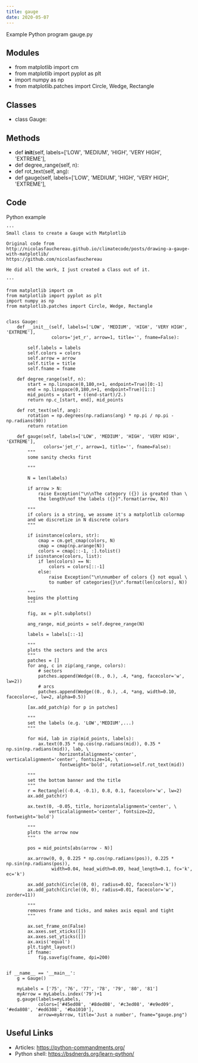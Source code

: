 ```yaml
---
title: gauge
date: 2020-05-07
---
```

Example Python program gauge.py

## Modules

* from matplotlib import cm
* from matplotlib import pyplot as plt
* import numpy as np
* from matplotlib.patches import Circle, Wedge, Rectangle

## Classes

* class Gauge:

## Methods

* def __init__(self, labels=['LOW', 'MEDIUM', 'HIGH', 'VERY HIGH', 'EXTREME'],
* def degree_range(self, n):
* def rot_text(self, ang):
* def gauge(self, labels=['LOW', 'MEDIUM', 'HIGH', 'VERY HIGH', 'EXTREME'],

## Code

Python example

    '''
    Small class to create a Gauge with Matplotlib
    
    Original code from
    http://nicolasfauchereau.github.io/climatecode/posts/drawing-a-gauge-with-matplotlib/
    https://github.com/nicolasfauchereau
    
    He did all the work, I just created a Class out of it.
    
    '''
    
    from matplotlib import cm
    from matplotlib import pyplot as plt
    import numpy as np
    from matplotlib.patches import Circle, Wedge, Rectangle
    
    
    class Gauge:
        def __init__(self, labels=['LOW', 'MEDIUM', 'HIGH', 'VERY HIGH', 'EXTREME'],
                     colors='jet_r', arrow=1, title='', fname=False):
    
            self.labels = labels
            self.colors = colors
            self.arrow = arrow
            self.title = title
            self.fname = fname
    
        def degree_range(self, n):
            start = np.linspace(0,180,n+1, endpoint=True)[0:-1]
            end = np.linspace(0,180,n+1, endpoint=True)[1::]
            mid_points = start + ((end-start)/2.)
            return np.c_[start, end], mid_points
    
        def rot_text(self, ang):
            rotation = np.degrees(np.radians(ang) * np.pi / np.pi - np.radians(90))
            return rotation
    
        def gauge(self, labels=['LOW', 'MEDIUM', 'HIGH', 'VERY HIGH', 'EXTREME'],
                  colors='jet_r', arrow=1, title='', fname=False):
            """
            some sanity checks first
    
            """
    
            N = len(labels)
    
            if arrow > N:
                raise Exception("\n\nThe category ({}) is greated than \
                the length\nof the labels ({})".format(arrow, N))
    
            """
            if colors is a string, we assume it's a matplotlib colormap
            and we discretize in N discrete colors 
            """
    
            if isinstance(colors, str):
                cmap = cm.get_cmap(colors, N)
                cmap = cmap(np.arange(N))
                colors = cmap[::-1, :].tolist()
            if isinstance(colors, list):
                if len(colors) == N:
                    colors = colors[::-1]
                else:
                    raise Exception("\n\nnumber of colors {} not equal \
                    to number of categories{}\n".format(len(colors), N))
    
            """
            begins the plotting
            """
    
            fig, ax = plt.subplots()
    
            ang_range, mid_points = self.degree_range(N)
    
            labels = labels[::-1]
    
            """
            plots the sectors and the arcs
            """
            patches = []
            for ang, c in zip(ang_range, colors):
                # sectors
                patches.append(Wedge((0., 0.), .4, *ang, facecolor='w', lw=2))
                # arcs
                patches.append(Wedge((0., 0.), .4, *ang, width=0.10, facecolor=c, lw=2, alpha=0.5))
    
            [ax.add_patch(p) for p in patches]
    
            """
            set the labels (e.g. 'LOW','MEDIUM',...)
            """
    
            for mid, lab in zip(mid_points, labels):
                ax.text(0.35 * np.cos(np.radians(mid)), 0.35 * np.sin(np.radians(mid)), lab, \
                        horizontalalignment='center', verticalalignment='center', fontsize=14, \
                        fontweight='bold', rotation=self.rot_text(mid))
    
            """
            set the bottom banner and the title
            """
            r = Rectangle((-0.4, -0.1), 0.8, 0.1, facecolor='w', lw=2)
            ax.add_patch(r)
    
            ax.text(0, -0.05, title, horizontalalignment='center', \
                    verticalalignment='center', fontsize=22, fontweight='bold')
    
            """
            plots the arrow now
            """
    
            pos = mid_points[abs(arrow - N)]
    
            ax.arrow(0, 0, 0.225 * np.cos(np.radians(pos)), 0.225 * np.sin(np.radians(pos)),
                     width=0.04, head_width=0.09, head_length=0.1, fc='k', ec='k')
    
            ax.add_patch(Circle((0, 0), radius=0.02, facecolor='k'))
            ax.add_patch(Circle((0, 0), radius=0.01, facecolor='w', zorder=11))
    
            """
            removes frame and ticks, and makes axis equal and tight
            """
    
            ax.set_frame_on(False)
            ax.axes.set_xticks([])
            ax.axes.set_yticks([])
            ax.axis('equal')
            plt.tight_layout()
            if fname:
                fig.savefig(fname, dpi=200)
    
    
    if __name__ == '__main__':
        g = Gauge()
    
        myLabels = ['75', '76', '77', '78', '79', '80', '81']
        myArrow = myLabels.index('79')+1
        g.gauge(labels=myLabels,
                colors=['#45ed08', '#8ded08', '#c3ed08', '#e9ed09', '#eda808', '#ed6308', '#ba1010'],
                arrow=myArrow, title='Just a number', fname="gauge.png")
    

## Useful Links

- Articles: https://python-commandments.org/
- Python shell: https://bsdnerds.org/learn-python/

